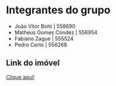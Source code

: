 # Integrantes do grupo

- João Vitor Boht      | 558690
- Matheus Gomes Condez | 556954
- Fabiano Zague        | 555524
- Pedro Certo          | 556268

## Link do imóvel

<a href="https://www.airbnb.com.br/rooms/1162401342492530176?adults=1&category_tag=Tag%3A8851&children=0&enable_m3_private_room=true&infants=0&pets=0&search_mode=flex_destinations_search&source_impression_id=p3_1725805649_P3bw-eRm7ML66Pv6&previous_page_section_name=1000&federated_search_id=e9647a2e-a31f-48dd-b44b-5af61d1614bc">Clique aqui!</a>